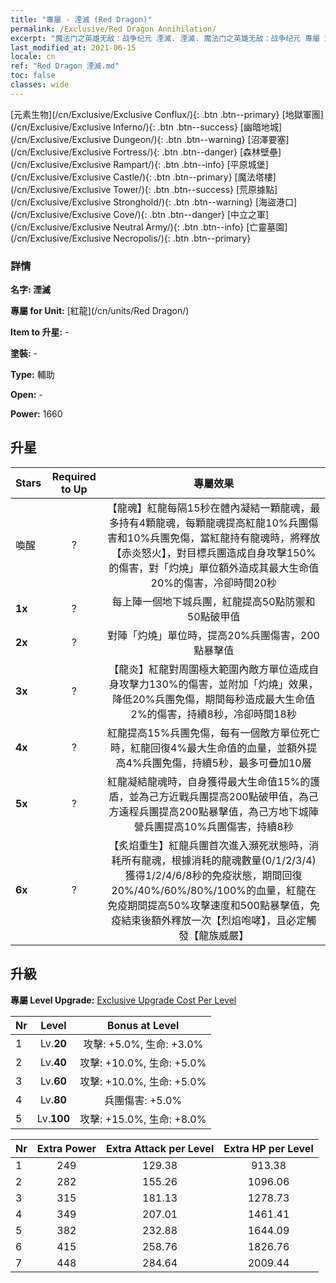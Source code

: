 ```yaml
---
title: "專屬 - 湮滅 (Red Dragon)"
permalink: /Exclusive/Red Dragon Annihilation/
excerpt: "魔法门之英雄无敌：战争纪元 湮滅. 湮滅. 魔法门之英雄无敌：战争纪元 專屬 湮滅. 紅龍 專屬."
last_modified_at: 2021-06-15
locale: cn
ref: "Red Dragon 湮滅.md"
toc: false
classes: wide
---
```

 [元素生物](/cn/Exclusive/Exclusive Conflux/){: .btn .btn--primary} [地獄軍團](/cn/Exclusive/Exclusive Inferno/){: .btn .btn--success} [幽暗地城](/cn/Exclusive/Exclusive Dungeon/){: .btn .btn--warning} [沼澤要塞](/cn/Exclusive/Exclusive Fortress/){: .btn .btn--danger} [森林壁壘](/cn/Exclusive/Exclusive Rampart/){: .btn .btn--info} [平原城堡](/cn/Exclusive/Exclusive Castle/){: .btn .btn--primary} [魔法塔樓](/cn/Exclusive/Exclusive Tower/){: .btn .btn--success} [荒原據點](/cn/Exclusive/Exclusive Stronghold/){: .btn .btn--warning} [海盜港口](/cn/Exclusive/Exclusive Cove/){: .btn .btn--danger} [中立之軍](/cn/Exclusive/Exclusive Neutral Army/){: .btn .btn--info} [亡靈墓園](/cn/Exclusive/Exclusive Necropolis/){: .btn .btn--primary} 

### 詳情
 **名字: 湮滅** 

 **專屬 for Unit:** [紅龍](/cn/units/Red Dragon/) 

 **Item to 升星:** -

 **塗裝:** -

 **Type:** 輔助

 **Open:** -

 **Power:** 1660

## 升星

  |     Stars    |  Required to Up | 專屬效果 |
  |:-------------|:---------------:|:---------------:|
  |  喚醒  | ? | 【龍魂】紅龍每隔15秒在體內凝結一顆龍魂，最多持有4顆龍魂，每顆龍魂提高紅龍10%兵團傷害和10%兵團免傷，當紅龍持有龍魂時，將釋放【赤炎怒火】，對目標兵團造成自身攻擊150%的傷害，對「灼燒」單位額外造成其最大生命值20%的傷害，冷卻時間20秒 |
  | **1x** <i class="fas fa-star"/> | ? | 每上陣一個地下城兵團，紅龍提高50點防禦和50點破甲值 |
  | **2x** <i class="fas fa-star"/> | ? | 對陣「灼燒」單位時，提高20%兵團傷害，200點暴擊值 |
  | **3x** <i class="fas fa-star"/> | ? | 【龍炎】紅龍對周圍極大範圍內敵方單位造成自身攻擊力130%的傷害，並附加「灼燒」效果，降低20%兵團免傷，期間每秒造成最大生命值2%的傷害，持續8秒，冷卻時間18秒 |
  | **4x** <i class="fas fa-star"/> | ? | 紅龍提高15%兵團免傷，每有一個敵方單位死亡時，紅龍回復4%最大生命值的血量，並額外提高4%兵團免傷，持續5秒，最多可疊加10層 |
  | **5x** <i class="fas fa-star"/> | ? | 紅龍凝結龍魂時，自身獲得最大生命值15%的護盾，並為己方近戰兵團提高200點破甲值，為己方遠程兵團提高200點暴擊值，為己方地下城陣營兵團提高10%兵團傷害，持續8秒 |
  | **6x** <i class="fas fa-star"/> | ? | 【炙焰重生】紅龍兵團首次進入瀕死狀態時，消耗所有龍魂，根據消耗的龍魂數量(0/1/2/3/4)獲得1/2/4/6/8秒的免疫狀態，期間回復20%/40%/60%/80%/100%的血量，紅龍在免疫期間提高50%攻擊速度和500點暴擊值，免疫結束後額外釋放一次【烈焰咆哮】，且必定觸發【龍族威嚴】 |


## 升級
 **專屬 Level Upgrade:** [Exclusive Upgrade Cost Per Level](/Exclusive/ExclusiveUpgradeCostPerLevel/)

  |  Nr  |   Level  | Bonus at Level |
  |:-----|:--------:|:--------------:|
  | 1 | Lv.**20** | 攻擊: +5.0%, 生命: +3.0% |
  | 2 | Lv.**40** | 攻擊: +10.0%, 生命: +5.0% |
  | 3 | Lv.**60** | 攻擊: +10.0%, 生命: +5.0% |
  | 4 | Lv.**80** | 兵團傷害: +5.0% |
  | 5 | Lv.**100** | 攻擊: +15.0%, 生命: +8.0% |


  |  Nr  |  Extra Power | Extra Attack per Level | Extra HP per Level |
  |:-----|:--------:|:--------:|:--------:|
  | 1 | 249 | 129.38 | 913.38 |
  | 2 | 282 | 155.26 | 1096.06 |
  | 3 | 315 | 181.13 | 1278.73 |
  | 4 | 349 | 207.01 | 1461.41 |
  | 5 | 382 | 232.88 | 1644.09 |
  | 6 | 415 | 258.76 | 1826.76 |
  | 7 | 448 | 284.64 | 2009.44 |


